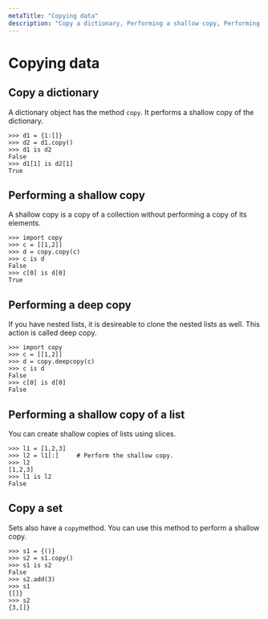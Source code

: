 ```yaml
---
metaTitle: "Copying data"
description: "Copy a dictionary, Performing a shallow copy, Performing a deep copy, Performing a shallow copy of a list, Copy a set"
---
```


# Copying data



## Copy a dictionary


A dictionary object has the method `copy`. It performs a shallow copy of the dictionary.

```
>>> d1 = {1:[]}
>>> d2 = d1.copy()
>>> d1 is d2
False
>>> d1[1] is d2[1]
True

```



## Performing a shallow copy


A shallow copy is a copy of a collection without performing a copy of its elements.

```
>>> import copy
>>> c = [[1,2]]
>>> d = copy.copy(c)
>>> c is d
False
>>> c[0] is d[0]
True

```



## Performing a deep copy


If you have nested lists, it is desireable to clone the nested lists as well. This action is called deep copy.

```
>>> import copy
>>> c = [[1,2]]
>>> d = copy.deepcopy(c)
>>> c is d
False
>>> c[0] is d[0]
False

```



## Performing a shallow copy of a list


You can create shallow copies of lists using slices.

```
>>> l1 = [1,2,3]
>>> l2 = l1[:]     # Perform the shallow copy.
>>> l2
[1,2,3]
>>> l1 is l2
False

```



## Copy a set


Sets also have a `copy`method. You can use this method to perform a shallow copy.

```
>>> s1 = {()}
>>> s2 = s1.copy()
>>> s1 is s2
False
>>> s2.add(3)
>>> s1
{[]}
>>> s2
{3,[]}

```


